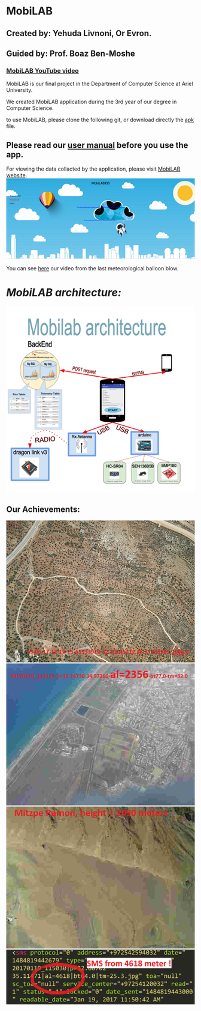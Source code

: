 # MobiLAB
## Created by: Yehuda Livnoni, Or Evron.
## Guided by: Prof. Boaz Ben-Moshe

### [MobiLAB YouTube video](https://www.youtube.com/watch?v=_7rjsLMlJ70&t=4s)

MobiLAB is our final project in the Department of Computer Science at Ariel University.

We created MobiLAB application during the 3rd year of our degree in Computer Science.

to use MobiLAB, please clone the following git, or download directly the [apk](https://github.com/livnoni/MobiLAB/blob/master/MobiLAB.apk
) file.

## Please read our [user manual](https://github.com/livnoni/MobiLAB/blob/master/user-manual-MobiLab_PDF.pdf) before you use the app.


For viewing the data collacted by the application, please visit [MobiLAB website](http://94.188.155.162/MobiLAB/).
![alt text](https://github.com/livnoni/MobiLAB/blob/master/pictures/website.PNG)

You can see [here](https://www.youtube.com/watch?v=EBzp8FPsAeg) our video from the last meteorological balloon blow.

# *MobiLAB architecture:*

![alt text](https://github.com/livnoni/MobiLAB/blob/master/pictures/Mobilab%20architecture.jpg)


## Our Achievements:

![alt text](https://github.com/livnoni/MobiLAB/blob/master/pictures/13.06.17-12-19-15-65933919-32.10145212%2C35.21763985-1096.0.jpg)
![alt text](https://github.com/livnoni/MobiLAB/blob/master/pictures/20170119_113127-p%3D32.74730%2034.97260-al%3D2356-bt77.0-tm%3D32.0.jpg)
![alt text](https://github.com/livnoni/MobiLAB/blob/master/pictures/20170206_132658-p%3D30.59253%2034.75851-al%3D2090-bt72.0-tm%3D27.1.jpg)
![alt text](https://github.com/livnoni/MobiLAB/blob/master/pictures/hishSMS.PNG)


